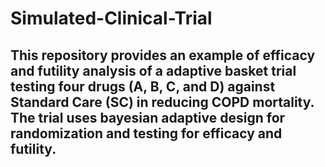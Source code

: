# Simulated-Clinical-Trial

## This repository provides an example of efficacy and futility analysis of a adaptive basket trial testing four drugs (A, B, C, and D) against Standard Care (SC) in reducing COPD mortality. The trial uses bayesian adaptive design for randomization and testing for efficacy and futility.
